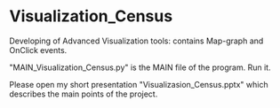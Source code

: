 # Visualization_Census
Developing of Advanced Visualization tools: contains Map-graph and OnClick events.

"MAIN_Visualization_Census.py" is the MAIN file of the program. Run it.

Please open my short presentation "Visualizasion_Census.pptx" which describes the main points of the project.


